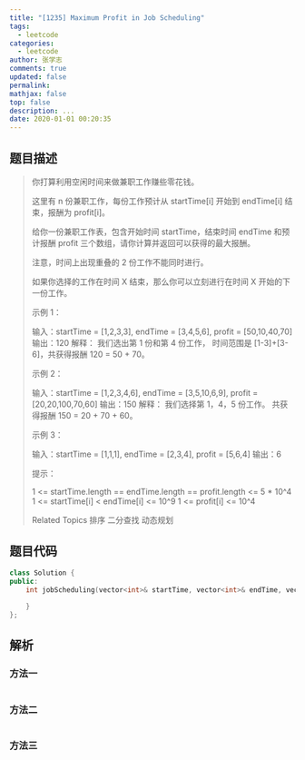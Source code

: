 ```yaml
---
title: "[1235] Maximum Profit in Job Scheduling"
tags:
  - leetcode
categories:
  - leetcode
author: 张学志
comments: true
updated: false
permalink:
mathjax: false
top: false
description: ...
date: 2020-01-01 00:20:35
---
```


## 题目描述

> 你打算利用空闲时间来做兼职工作赚些零花钱。 
> 
> 这里有 n 份兼职工作，每份工作预计从 startTime[i] 开始到 endTime[i] 结束，报酬为 profit[i]。 
> 
> 给你一份兼职工作表，包含开始时间 startTime，结束时间 endTime 和预计报酬 profit 三个数组，请你计算并返回可以获得的最大报酬。 
> 
> 注意，时间上出现重叠的 2 份工作不能同时进行。 
> 
> 如果你选择的工作在时间 X 结束，那么你可以立刻进行在时间 X 开始的下一份工作。 
> 
> 
> 
> 示例 1： 
> 
> 
> 
> 输入：startTime = [1,2,3,3], endTime = [3,4,5,6], profit = [50,10,40,70]
> 输出：120
> 解释：
> 我们选出第 1 份和第 4 份工作， 
> 时间范围是 [1-3]+[3-6]，共获得报酬 120 = 50 + 70。
> 
> 
> 示例 2： 
> 
> 
> 
> 输入：startTime = [1,2,3,4,6], endTime = [3,5,10,6,9], profit = [20,20,100,70,60]
> 输出：150
> 解释：
> 我们选择第 1，4，5 份工作。 
> 共获得报酬 150 = 20 + 70 + 60。
> 
> 
> 示例 3： 
> 
> 
> 
> 输入：startTime = [1,1,1], endTime = [2,3,4], profit = [5,6,4]
> 输出：6
> 
> 
> 
> 
> 提示： 
> 
> 
> 1 <= startTime.length == endTime.length == profit.length <= 5 * 10^4 
> 1 <= startTime[i] < endTime[i] <= 10^9 
> 1 <= profit[i] <= 10^4 
> 
> Related Topics 排序 二分查找 动态规划

## 题目代码

```cpp
class Solution {
public:
    int jobScheduling(vector<int>& startTime, vector<int>& endTime, vector<int>& profit) {
        
    }
};
```

## 解析

### 方法一

```cpp

```

### 方法二

```cpp

```

### 方法三

```cpp

```

